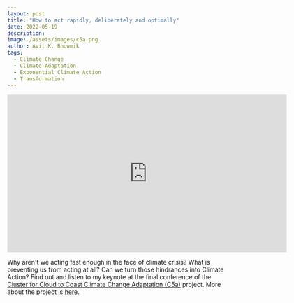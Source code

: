 ```yaml
---
layout: post
title: "How to act rapidly, deliberately and optimally"
date: 2022-05-19
description: 
image: /assets/images/c5a.png
author: Avit K. Bhowmik
tags: 
  - Climate Change
  - Climate Adaptation
  - Exponential Climate Action
  - Transformation
---
```


<iframe title="vimeo-player" src="https://player.vimeo.com/video/719600019?h=679f8e4368" width="640" height="360" frameborder="0" allowfullscreen></iframe>

Why aren't we acting fast enough in the face of climate crisis? What is preventing us from acting at all? Can we turn those hindrances into Climate Action? Find out and listen to my keynote at the final conference of the [Cluster for Cloud to Coast Climate Change Adaptation (C5a)](hhttps://northsearegion.eu/c5a/news/many-results-shared-during-the-c5a-final-conference/) project. More about the project is [here](https://www.c5acloud2coast.eu).